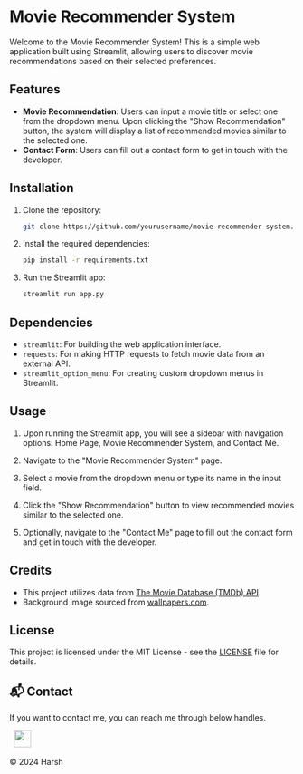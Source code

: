 # Movie Recommender System

Welcome to the Movie Recommender System! This is a simple web application built using Streamlit, allowing users to discover movie recommendations based on their selected preferences.

## Features

- **Movie Recommendation**: Users can input a movie title or select one from the dropdown menu. Upon clicking the "Show Recommendation" button, the system will display a list of recommended movies similar to the selected one.
- **Contact Form**: Users can fill out a contact form to get in touch with the developer.

## Installation

1. Clone the repository:

    ```bash
    git clone https://github.com/yourusername/movie-recommender-system.git
    ```

2. Install the required dependencies:

    ```bash
    pip install -r requirements.txt
    ```

3. Run the Streamlit app:

    ```bash
    streamlit run app.py
    ```

## Dependencies

- `streamlit`: For building the web application interface.
- `requests`: For making HTTP requests to fetch movie data from an external API.
- `streamlit_option_menu`: For creating custom dropdown menus in Streamlit.

## Usage

1. Upon running the Streamlit app, you will see a sidebar with navigation options: Home Page, Movie Recommender System, and Contact Me.

2. Navigate to the "Movie Recommender System" page.

3. Select a movie from the dropdown menu or type its name in the input field.

4. Click the "Show Recommendation" button to view recommended movies similar to the selected one.

5. Optionally, navigate to the "Contact Me" page to fill out the contact form and get in touch with the developer.

## Credits

- This project utilizes data from [The Movie Database (TMDb) API](https://www.themoviedb.org/documentation/api).
- Background image sourced from [wallpapers.com](https://wallpapers.com/movie).

## License

This project is licensed under the MIT License - see the [LICENSE](LICENSE) file for details.


## 📬 Contact


If you want to contact me, you can reach me through below handles.

&nbsp;&nbsp;<a href="https://www.linkedin.com/in/harsh-kumawat-069bb324b/"><img src="https://www.felberpr.com/wp-content/uploads/linkedin-logo.png" width="30"></img></a>

© 2024 Harsh

